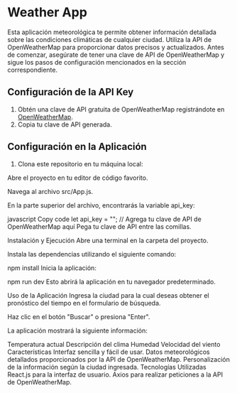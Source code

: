 # Weather App

Esta aplicación meteorológica te permite obtener información detallada sobre las condiciones climáticas de cualquier ciudad. Utiliza la API de OpenWeatherMap para proporcionar datos precisos y actualizados. Antes de comenzar, asegúrate de tener una clave de API de OpenWeatherMap y sigue los pasos de configuración mencionados en la sección correspondiente.

## Configuración de la API Key

1. Obtén una clave de API gratuita de OpenWeatherMap registrándote en [OpenWeatherMap](https://openweathermap.org/appid).
2. Copia tu clave de API generada.

## Configuración en la Aplicación

1. Clona este repositorio en tu máquina local:

Abre el proyecto en tu editor de código favorito.

Navega al archivo src/App.js.

En la parte superior del archivo, encontrarás la variable api_key:

javascript
Copy code
let api_key = ""; // Agrega tu clave de API de OpenWeatherMap aquí
Pega tu clave de API entre las comillas.

Instalación y Ejecución
Abre una terminal en la carpeta del proyecto.

Instala las dependencias utilizando el siguiente comando:

npm install
Inicia la aplicación:

npm run dev
Esto abrirá la aplicación en tu navegador predeterminado.

Uso de la Aplicación
Ingresa la ciudad para la cual deseas obtener el pronóstico del tiempo en el formulario de búsqueda.

Haz clic en el botón "Buscar" o presiona "Enter".

La aplicación mostrará la siguiente información:

Temperatura actual
Descripción del clima
Humedad
Velocidad del viento
Características
Interfaz sencilla y fácil de usar.
Datos meteorológicos detallados proporcionados por la API de OpenWeatherMap.
Personalización de la información según la ciudad ingresada.
Tecnologías Utilizadas
React.js para la interfaz de usuario.
Axios para realizar peticiones a la API de OpenWeatherMap.
